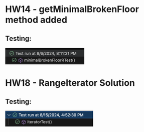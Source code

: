 # HW14 - getMinimalBrokenFloor method added
## Testing:
![alt text](image.png)

# HW18 - RangeIterator Solution
## Testing:
![alt text](image-1.png)
